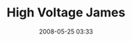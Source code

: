 ---
title: "High Voltage James"
picture: "/assets/camera-roll/2008/05/2008-05-25-high-voltage-james/recon-3-027.jpg"
date: 2008-05-25 03:33
location:
  - Nicollet Island
thumbnail: "/assets/camera-roll/2008/05/2008-05-25-high-voltage-james/recon-3-027-thumbnail.jpg"
tags:
  - photograph
  - James
  - high voltage
  - sign
  - Nicollet Island
  - Recon 3
---